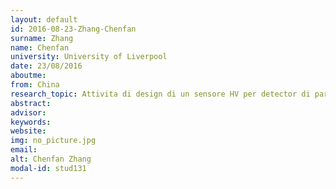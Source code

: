 ```yaml
---
layout: default 
id: 2016-08-23-Zhang-Chenfan
surname: Zhang
name: Chenfan
university: University of Liverpool
date: 23/08/2016
aboutme: 
from: China
research_topic: Attivita di design di un sensore HV per detector di particelle
abstract: 
advisor: 
keywords: 
website: 
img: no_picture.jpg
email: 
alt: Chenfan Zhang
modal-id: stud131
---
```

